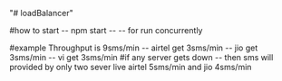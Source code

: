 "# loadBalancer" 


#how to start
-- npm start 
-- -- for run concurrently

#example Throughput is 9sms/min 
-- airtel get 3sms/min
-- jio get 3sms/min
-- vi get 3sms/min
#if any server gets down 
-- then sms will provided by only two sever live airtel 5sms/min and jio 4sms/min 